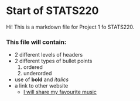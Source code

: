 
# Start of STATS220

Hi! This is a markdown file for Project 1 fo STATS220.

### This file will contain:
* 2 different levels of headers
* 2 different types of bullet points
  1. ordered
  2. underorded
* use of **bold** and *italics*
* a link to other website
  * [I will share my favourite music](https://www.youtube.com/watch?v=IfFi4Q7ueA8)
